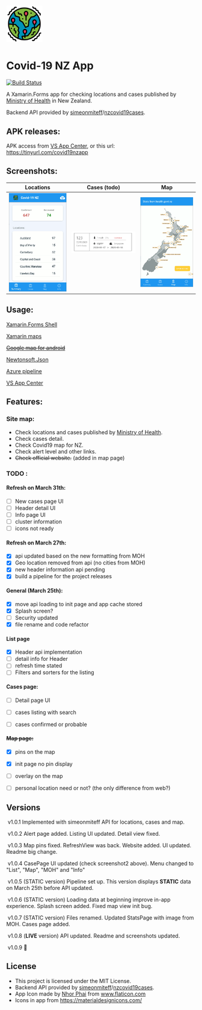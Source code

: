 # <img src="./assets/epidemic_512.png" alt="Icon" width="96" /> 

# Covid-19 NZ App

[![Build Status](https://dev.azure.com/shawyunz/Covid19NZApp/_apis/build/status/Covid19nz%20APK?branchName=master)](https://dev.azure.com/shawyunz/Covid19NZApp/_build/latest?definitionId=2&branchName=master)

A Xamarin.Forms app for checking locations and cases published by [Ministry of Health](https://www.health.govt.nz/our-work/diseases-and-conditions/covid-19-novel-coronavirus/covid-19-current-cases) in New Zealand.

Backend API provided by [simeonmiteff](https://github.com/simeonmiteff)/[nzcovid19cases](https://github.com/simeonmiteff/nzcovid19cases).



## APK releases:

APK access from [VS App Center](https://tinyurl.com/covid19nzapp), or this url: https://tinyurl.com/covid19nzapp



## Screenshots:

|                     Locations                     |                    Cases (todo)                    |                        Map                        |
| :-----------------------------------------------: | :------------------------------------------------: | :-----------------------------------------------: |
| <img src=".\assets\screenshot1.png" width="200" > | <img src=".\assets\CasesDesign2.png" width="240" > | <img src=".\assets\screenshot3.png" width="200" > |




## Usage:

[Xamarin.Forms Shell](https://docs.microsoft.com/en-us/xamarin/xamarin-forms/app-fundamentals/shell/)

[Xamarin maps](https://docs.microsoft.com/en-us/xamarin/xamarin-forms/user-interface/map/)

~~[Google map for android](https://developers.google.com/maps/documentation/android-sdk/intro)~~

[Newtonsoft.Json](https://github.com/JamesNK/Newtonsoft.Json)

[Azure pipeline](https://dev.azure.com/)

[VS App Center](https://appcenter.ms/)



## Features:

### Site map:

* Check locations and cases published by [Ministry of Health](https://www.health.govt.nz/our-work/diseases-and-conditions/covid-19-novel-coronavirus/covid-19-current-cases).
* Check cases detail.
* Check Covid19 map for NZ.
* Check alert level and other links.
* ~~Check official website.~~ (added in map page)



### TODO :

#### Refresh on March 31th:

- [ ] New cases page UI
- [ ] Header detail UI
- [ ] Info page UI
- [ ] cluster information
- [ ] icons not ready

#### Refresh on March 27th:

- [x] api updated based on the new formatting from MOH
- [x] Geo location removed from api (no cities from MOH)
- [x] new header information api pending
- [x] build a pipeline for the project releases

#### General (March 25th):

- [x] move api loading to init page and app cache stored
- [x] Splash screen?
- [ ] Security updated
- [x] file rename and code refactor

#### List page

- [x] Header api implementation
- [ ] detail info for Header
- [ ] refresh time stated
- [ ] Filters and sorters for the listing

#### Cases page:

- [ ] Detail page UI
- [ ] cases listing with search
- [ ] cases confirmed or probable


####  ~~Map page:~~

- [x] pins on the map
- [x] init page no pin display
- [ ] overlay on the map
- [ ] personal location need or not? (the only difference from web?) 




## Versions

​	v1.0.1	Implemented with simeonmiteff API for locations, cases and map.

​	v1.0.2	Alert page added. Listing UI updated. Detail view fixed.

​	v1.0.3	Map pins fixed. RefreshView was back. Website added. UI updated. Readme big change.

​	v1.0.4	CasePage UI updated (check screenshot2 above). Menu changed to "List", "Map", "MOH" and "Info"

​	v1.0.5	(STATIC version) Pipeline set up. This version displays **STATIC** data on March 25th before API updated.

​	v1.0.6	(STATIC version) Loading data at beginning improve in-app experience. Splash screen added. Fixed map view init bug.

​	v1.0.7	(STATIC version) Files renamed. Updated StatsPage with image from MOH. Cases page added.

​	v1.0.8	(**LIVE** version) API updated. Readme and screenshots updated.

​	v1.0.9	:construction:







## License

* This project is licensed under the MIT License.
* Backend API provided by [simeonmiteff](https://github.com/simeonmiteff)/[nzcovid19cases](https://github.com/simeonmiteff/nzcovid19cases).
* App Icon made by [Nhor Phai](https://www.flaticon.com/authors/nhor-phai) from www.flaticon.com
* Icons in app from https://materialdesignicons.com/

